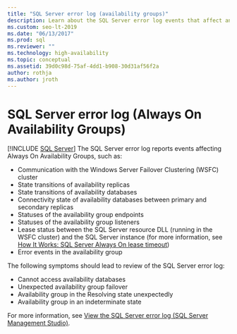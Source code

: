 ```yaml
---
title: "SQL Server error log (availability groups)"
description: Learn about the SQL Server error log events that affect an Always On availability group and which symptoms should lead to review of the error log.
ms.custom: seo-lt-2019
ms.date: "06/13/2017"
ms.prod: sql
ms.reviewer: ""
ms.technology: high-availability
ms.topic: conceptual
ms.assetid: 39d0c98d-75af-4dd1-b908-30d31af56f2a
author: rothja
ms.author: jroth
---
```

# SQL Server error log (Always On Availability Groups)
[!INCLUDE [SQL Server](../../../includes/applies-to-version/sqlserver.md)]
  The SQL Server error log reports events affecting Always On Availability Groups, such as:  
  
-   Communication with the Windows Server Failover Clustering (WSFC) cluster    
-   State transitions of availability replicas    
-   State transitions of availability databases    
-   Connectivity state of availability databases between primary and secondary replicas    
-   Statuses of the availability group endpoints    
-   Statuses of the availability group listeners    
-   Lease status between the SQL Server resource DLL (running in the WSFC cluster) and the SQL Server instance (for more information, see [How It Works: SQL Server Always On lease timeout](https://blogs.msdn.com/b/psssql/archive/2012/09/07/how-it-works-sql-server-alwayson-lease-timeout.aspx))    
-   Error events in the availability group  

The following symptoms should lead to review of the SQL Server error log:  

-   Cannot access availability databases    
-   Unexpected availability group failover    
-   Availability group in the Resolving state unexpectedly    
-   Availability group in an indeterminate state  
  
For more information, see [View the SQL Server error log &#40;SQL Server Management Studio&#41;](~/relational-databases/performance/view-the-sql-server-error-log-sql-server-management-studio.md).  
  
  

